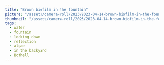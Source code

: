 ```yaml
---
title: "Brown biofilm in the fountain"
picture: "/assets/camera-roll/2023/2023-04-14-brown-biofilm-in-the-fountain/20230414_210556151_iOS.jpg"
thumbnail: "/assets/camera-roll/2023/2023-04-14-brown-biofilm-in-the-fountain/20230414_210556151_iOS-thumbnail.jpg"
tags:
  - water
  - fountain
  - looking down
  - reflection
  - algae
  - in the backyard
  - Bothell
---
```

